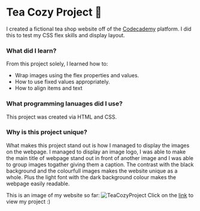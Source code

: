 # Tea Cozy Project 🍵
I created a fictional tea shop website off of the [Codecademy](https://www.codecademy.com/learn/paths/full-stack-engineer-career-path) platform. I did this to test my CSS flex skills and display layout. 

### What did I learn?
From this project solely, I learned how to:
+ Wrap images using the flex properties and values.
+ How to use fixed values appropriately.
+ How to align items and text

### What programming lanuages did I use?
This project was created via HTML and CSS.

### Why is this project unique?
What makes this project stand out is how I managed to display the images on the webpage. I managed to display an image logo, I was able to make the main title of webpage stand out in front of another image and I was able to group images togather giving them a caption. The contrast with the black background and the colourfull images makes the website unique as a whole. Plus the light font with the dark background colour makes the webpage easily readable.

This is an image of my website so far:
![TeaCozyProject](https://user-images.githubusercontent.com/96252845/158073198-67eae9f8-d7c7-49a0-b1a5-1b70b66c2567.jpeg)
Click on the [link](https://shan-establishments.github.io/Tea-Cozy-Project/) to view my project :)
